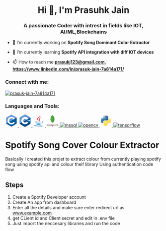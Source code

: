 <h1 align="center">Hi 👋, I'm Prasuhk Jain</h1>
<h3 align="center">A passionate Coder with intrest in fields like IOT, AI/ML,Blockchains</h3>

- 🔭 I’m currently working on **Spotify Song Dominant Color Extractor**

- 🌱 I’m currently learning **Spotify API integration with diff IOT devices**

- 📫 How to reach me **prasukj123@gmail.com, https://www.linkedin.com/in/prasuk-jain-7a814a171/**

<h3 align="left">Connect with me:</h3>
<p align="left">
<a href="https://linkedin.com/in/prasuk-jain-7a814a171" target="blank"><img align="center" src="https://raw.githubusercontent.com/rahuldkjain/github-profile-readme-generator/master/src/images/icons/Social/linked-in-alt.svg" alt="prasuk-jain-7a814a171" height="30" width="40" /></a>
</p>

<h3 align="left">Languages and Tools:</h3>
<p align="left"> <a href="https://www.cprogramming.com/" target="_blank" rel="noreferrer"> <img src="https://raw.githubusercontent.com/devicons/devicon/master/icons/c/c-original.svg" alt="c" width="40" height="40"/> </a> <a href="https://www.w3schools.com/cpp/" target="_blank" rel="noreferrer"> <img src="https://raw.githubusercontent.com/devicons/devicon/master/icons/cplusplus/cplusplus-original.svg" alt="cplusplus" width="40" height="40"/> </a> <a href="https://www.java.com" target="_blank" rel="noreferrer"> <img src="https://raw.githubusercontent.com/devicons/devicon/master/icons/java/java-original.svg" alt="java" width="40" height="40"/> </a> <a href="https://www.mongodb.com/" target="_blank" rel="noreferrer"> <img src="https://raw.githubusercontent.com/devicons/devicon/master/icons/mongodb/mongodb-original-wordmark.svg" alt="mongodb" width="40" height="40"/> </a> <a href="https://www.microsoft.com/en-us/sql-server" target="_blank" rel="noreferrer"> <img src="https://www.svgrepo.com/show/303229/microsoft-sql-server-logo.svg" alt="mssql" width="40" height="40"/> </a> <a href="https://opencv.org/" target="_blank" rel="noreferrer"> <img src="https://www.vectorlogo.zone/logos/opencv/opencv-icon.svg" alt="opencv" width="40" height="40"/> </a> <a href="https://www.python.org" target="_blank" rel="noreferrer"> <img src="https://raw.githubusercontent.com/devicons/devicon/master/icons/python/python-original.svg" alt="python" width="40" height="40"/> </a> <a href="https://www.tensorflow.org" target="_blank" rel="noreferrer"> <img src="https://www.vectorlogo.zone/logos/tensorflow/tensorflow-icon.svg" alt="tensorflow" width="40" height="40"/> </a> </p>


# Spotify Song Cover Colour Extractor
Basically I created this projet to extract colour from currently playing spotify song using spotify api and colour theif library 
Using authentication code flow



## Steps
1. Create a Spotify Developer account 
2. Create An app from dashboard
3. Enter all the details and make sure enter redirect url as www.example.com
4. get CLient id and Client secret and edit in .env file 
5. Just import the neccesary libraries and run the code
